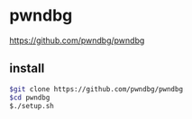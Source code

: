 # pwndbg

<https://github.com/pwndbg/pwndbg>


## install 
```bash
$git clone https://github.com/pwndbg/pwndbg
$cd pwndbg
$./setup.sh
```
